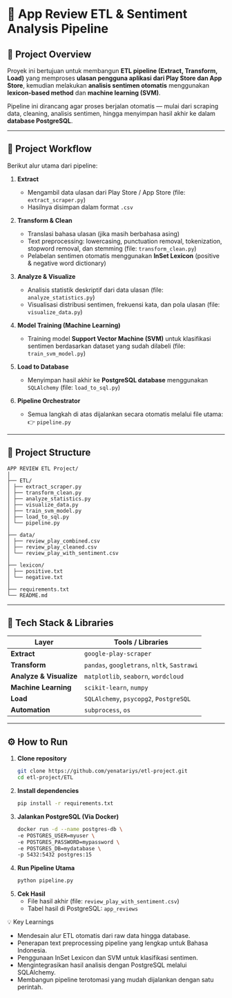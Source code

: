 # 🧩 App Review ETL & Sentiment Analysis Pipeline

## 📖 Project Overview
Proyek ini bertujuan untuk membangun **ETL pipeline (Extract, Transform, Load)** yang memproses **ulasan pengguna aplikasi dari Play Store dan App Store**, kemudian melakukan **analisis sentimen otomatis** menggunakan **lexicon-based method** dan **machine learning (SVM)**.

Pipeline ini dirancang agar proses berjalan otomatis — mulai dari scraping data, cleaning, analisis sentimen, hingga menyimpan hasil akhir ke dalam **database PostgreSQL**.

---

## 🚀 Project Workflow

Berikut alur utama dari pipeline:

1. **Extract**  
   - Mengambil data ulasan dari Play Store / App Store (file: `extract_scraper.py`)
   - Hasilnya disimpan dalam format `.csv`

2. **Transform & Clean**  
   - Translasi bahasa ulasan (jika masih berbahasa asing)
   - Text preprocessing: lowercasing, punctuation removal, tokenization, stopword removal, dan stemming (file: `transform_clean.py`)
   - Pelabelan sentimen otomatis menggunakan **InSet Lexicon** (positive & negative word dictionary)

3. **Analyze & Visualize**  
   - Analisis statistik deskriptif dari data ulasan (file: `analyze_statistics.py`)
   - Visualisasi distribusi sentimen, frekuensi kata, dan pola ulasan (file: `visualize_data.py`)

4. **Model Training (Machine Learning)**  
   - Training model **Support Vector Machine (SVM)** untuk klasifikasi sentimen berdasarkan dataset yang sudah dilabeli (file: `train_svm_model.py`)

5. **Load to Database**  
   - Menyimpan hasil akhir ke **PostgreSQL database** menggunakan `SQLAlchemy` (file: `load_to_sql.py`)

6. **Pipeline Orchestrator**  
   - Semua langkah di atas dijalankan secara otomatis melalui file utama:  
     👉 `pipeline.py`

---

## 🧱 Project Structure
```
APP REVIEW ETL Project/
│
├── ETL/
│ ├── extract_scraper.py
│ ├── transform_clean.py
│ ├── analyze_statistics.py
│ ├── visualize_data.py
│ ├── train_svm_model.py
│ ├── load_to_sql.py
│ └── pipeline.py
│
├── data/
│ ├── review_play_combined.csv
│ ├── review_play_cleaned.csv
│ └── review_play_with_sentiment.csv
│
├── lexicon/
│ ├── positive.txt
│ └── negative.txt
│
├── requirements.txt
└── README.md
```

---

## 🧰 Tech Stack & Libraries

| Layer | Tools / Libraries |
|-------|--------------------|
| **Extract** | `google-play-scraper` |
| **Transform** | `pandas`, `googletrans`, `nltk`, `Sastrawi` |
| **Analyze & Visualize** | `matplotlib`, `seaborn`, `wordcloud` |
| **Machine Learning** | `scikit-learn`, `numpy` |
| **Load** | `SQLAlchemy`, `psycopg2`, `PostgreSQL` |
| **Automation** | `subprocess`, `os` |

---

## ⚙️ How to Run

1. **Clone repository**
   ```bash
   git clone https://github.com/yenatariys/etl-project.git
   cd etl-project/ETL
2. **Install dependencies**
   ```bash
   pip install -r requirements.txt
3. **Jalankan PostgreSQL (Via Docker)**
   ```bash
   docker run -d --name postgres-db \
   -e POSTGRES_USER=myuser \
   -e POSTGRES_PASSWORD=mypassword \
   -e POSTGRES_DB=mydatabase \
   -p 5432:5432 postgres:15
4. **Run Pipeline Utama**
   ```bash
   python pipeline.py
5. **Cek Hasil**
   - File hasil akhir (file: `review_play_with_sentiment.csv`)
   - Tabel hasil di PostgreSQL: `app_reviews`

💡 Key Learnings
- Mendesain alur ETL otomatis dari raw data hingga database.
- Penerapan text preprocessing pipeline yang lengkap untuk Bahasa Indonesia.
- Penggunaan InSet Lexicon dan SVM untuk klasifikasi sentimen.
- Mengintegrasikan hasil analisis dengan PostgreSQL melalui SQLAlchemy.
- Membangun pipeline terotomasi yang mudah dijalankan dengan satu perintah.
